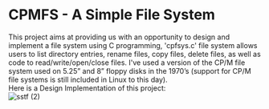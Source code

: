#                                           CPMFS - A Simple File System

This project aims at providing us with an opportunity to design and implement a file system using C programming, 'cpfsys.c' file system allows users to list directory entries, rename files, copy files, delete files, as well as code to read/write/open/close files. I've used a version of
the CP/M file system used on 5.25” and 8” floppy disks in the 1970’s (support for CP/M
file systems is still included in Linux to this day). 
<br>
Here is a Design Implementation of this project:
<br>
![sstf (2)](https://user-images.githubusercontent.com/95582826/234140917-d45fd1b9-b6fc-4911-9f62-8c13b07cc02a.png)

